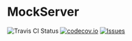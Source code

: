 # MockServer

![Travis CI Status](https://travis-ci.org/douglaspribeiro/MockServer.svg?branch=master)
[![codecov.io](https://codecov.io/github/douglaspribeiro/MockServer/coverage.svg?branch=master)](https://codecov.io/github/douglaspribeiro/MockServer?branch=master)
[![Issues](https://img.shields.io/github/issues-raw/douglaspribeiro/MockServer.svg)](https://img.shields.io/github/issues-raw/douglaspribeiro/MockServer.svg)